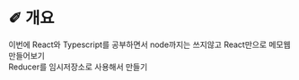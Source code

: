 # &#10000; 개요

이번에 React와 Typescript를 공부하면서 node까지는 쓰지않고 React만으로 메모웹 만들어보기 <br />
Reducer를 임시저장소로 사용해서 만들기